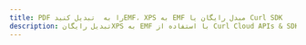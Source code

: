 ---title: PDF را به  تبدیل کنیدEMF، XPS به EMF مبدل رایگان یا Curl SDKdescription: تبدیل رایگانXPS به EMF با استفاده از Curl Cloud APIs & SDK همچنین اسناد PDF را در Cloud ایجاد، ویرایش و رندر کنید.---